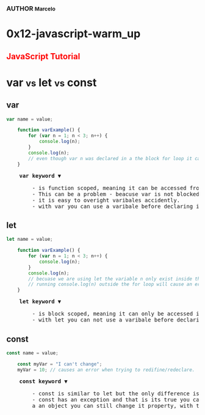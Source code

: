 ### AUTHOR <small>Marcelo</small>
<h1>0x12-javascript-warm_up</h1>

<h2 style="color:red;">JavaScript Tutorial</h2>

# var <small>vs</small> let <small>vs</small> const

## var
```Javascript
var name = value;
```
```Javascript
    function varExample() {
        for (var n = 1; n < 3; n++) {
            console.log(n);
        }
        console.log(n);
        // even though var n was declared in a the block for loop it can still be accessible outside of the for loop block.
    }
```
<pre>
    <b>var keyword</b> &#9660;
    
        - is function scoped, meaning it can be accessed from anywhere in the function.
        - This can be a problem - beacuse var is not blocked scoped it can collide with later assigment or defenition of the same varibale.
        - it is easy to overight varibales accidently.
        - with var you can use a varibale before declaring it.
</pre>

## let
```Javascript
let name = value;
```
```Javascript
    function varExample() {
        for (var n = 1; n < 3; n++) {
            console.log(n);
        }
        console.log(n);
        // becuase we are using let the variable n only exist inside the for loop.
        // running console.log(n) outside the for loop will cause an error of varible is not defined.
    }
```
<pre>
    <b>let keyword</b> &#9660;

        - is block scoped, meaning it can only be accessed in the block it was declared.
        - with let you can not use a varibale before declaring it.
</pre>

## const
```Javascript
const name = value;
```
```JavaScript
    const myVar = "I can't change";
    myVar = 10; // causes an error when trying to redifine/redeclare.
```
<pre>
    <b>const keyword</b> &#9660;
    
        - const is similar to let but the only difference is once you can't redeclare const variables.
        - const has an exception and that is its true you cant't redeclare a varible, but if const is
        a an object you can still change it property, with that in mind it's not possible to redeclare a const object.
</pre>
